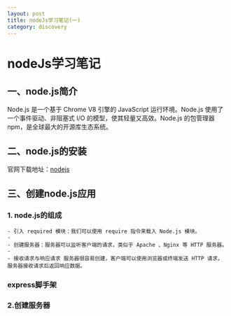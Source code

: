 ```yaml
---
layout: post
title: nodeJs学习笔记(一)
category: discovery
---
```


# nodeJs学习笔记 #

## 一、node.js简介 ##

Node.js 是一个基于 Chrome V8 引擎的 JavaScript 运行环境。Node.js 使用了一个事件驱动、非阻塞式 I/O 的模型，使其轻量又高效。Node.js 的包管理器 npm，是全球最大的开源库生态系统。

## 二、node.js的安装 ##

官网下载地址：[nodejs](http://nodejs.cn/)

## 三、创建node.js应用 ##

### 1. node.js的组成 

	- 引入 required 模块：我们可以使用 require 指令来载入 Node.js 模块。
	- 
	- 创建服务器：服务器可以监听客户端的请求，类似于 Apache 、Nginx 等 HTTP 服务器。
	- 
	- 接收请求与响应请求 服务器很容易创建，客户端可以使用浏览器或终端发送 HTTP 请求，服务器接收请求后返回响应数据。

### express脚手架

### 2.创建服务器


